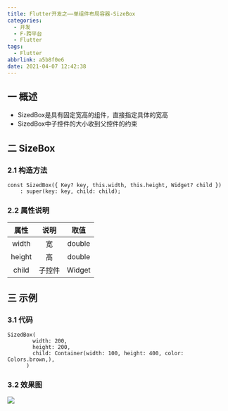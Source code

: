 ```yaml
---
title: Flutter开发之——单组件布局容器-SizeBox
categories:
  - 开发
  - F-跨平台
  - Flutter
tags:
  - Flutter
abbrlink: a5b8f0e6
date: 2021-04-07 12:42:38
---
```

## 一 概述

* SizedBox是具有固定宽高的组件，直接指定具体的宽高
* SizedBox中子控件的大小收到父控件的约束

<!--more-->

## 二 SizeBox

### 2.1 构造方法

```
const SizedBox({ Key? key, this.width, this.height, Widget? child })
    : super(key: key, child: child);
```

### 2.2 属性说明

|  属性  |  说明  |  取值  |
| :----: | :----: | :----: |
| width  |   宽   | double |
| height |   高   | double |
| child  | 子控件 | Widget |

## 三 示例

### 3.1 代码

```
SizedBox(
        width: 200,
        height: 200,
        child: Container(width: 100, height: 400, color: Colors.brown,),
      )
```

### 3.2 效果图

![][1]


[1]:https://cdn.jsdelivr.net/gh/PGzxc/CDN/blog-flutter/flutter_sizebox_sample.png